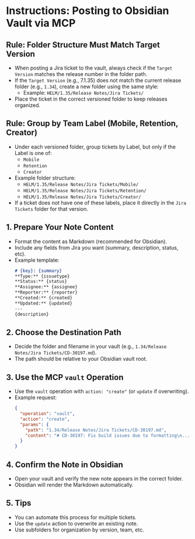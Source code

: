 # Instructions: Posting to Obsidian Vault via MCP

## Rule: Folder Structure Must Match Target Version
- When posting a Jira ticket to the vault, always check if the `Target Version` matches the release number in the folder path.
- If the `Target Version` (e.g., 7.1.35) does not match the current release folder (e.g., `1.34`), create a new folder using the same style:
  - Example: `HELM/1.35/Release Notes/Jira Tickets/`
- Place the ticket in the correct versioned folder to keep releases organized.

## Rule: Group by Team Label (Mobile, Retention, Creator)
- Under each versioned folder, group tickets by Label, but only if the Label is one of:
  - `Mobile`
  - `Retention`
  - `Creator`
- Example folder structure:
  - `HELM/1.35/Release Notes/Jira Tickets/Mobile/`
  - `HELM/1.35/Release Notes/Jira Tickets/Retention/`
  - `HELM/1.35/Release Notes/Jira Tickets/Creator/`
- If a ticket does not have one of these labels, place it directly in the `Jira Tickets` folder for that version.

## 1. Prepare Your Note Content
- Format the content as Markdown (recommended for Obsidian).
- Include any fields from Jira you want (summary, description, status, etc).
- Example template:
  ```markdown
  # {key}: {summary}
  **Type:** {issuetype}  
  **Status:** {status}  
  **Assignee:** {assignee}  
  **Reporter:** {reporter}  
  **Created:** {created}  
  **Updated:** {updated}
  ---
  {description}
  ```

## 2. Choose the Destination Path
- Decide the folder and filename in your vault (e.g., `1.34/Release Notes/Jira Tickets/CD-30197.md`).
- The path should be relative to your Obsidian vault root.

## 3. Use the MCP `vault` Operation
- Use the `vault` operation with `action: "create"` (or `update` if overwriting).
- Example request:
  ```json
  {
    "operation": "vault",
    "action": "create",
    "params": {
      "path": "1.34/Release Notes/Jira Tickets/CD-30197.md",
      "content": "# CD-30197: Fix build issues due to formatting\n..."
    }
  }
  ```

## 4. Confirm the Note in Obsidian
- Open your vault and verify the new note appears in the correct folder.
- Obsidian will render the Markdown automatically.

## 5. Tips
- You can automate this process for multiple tickets.
- Use the `update` action to overwrite an existing note.
- Use subfolders for organization by version, team, etc.
